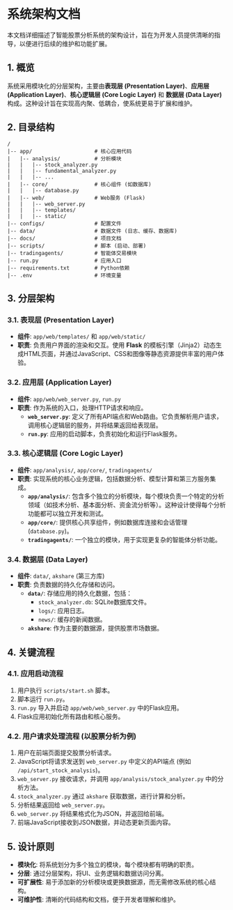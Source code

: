 # 系统架构文档

本文档详细描述了智能股票分析系统的架构设计，旨在为开发人员提供清晰的指导，以便进行后续的维护和功能扩展。

## 1. 概览

系统采用模块化的分层架构，主要由**表现层 (Presentation Layer)**、**应用层 (Application Layer)**、**核心逻辑层 (Core Logic Layer)** 和 **数据层 (Data Layer)** 构成。这种设计旨在实现高内聚、低耦合，使系统更易于扩展和维护。

## 2. 目录结构

```
/
|-- app/                    # 核心应用代码
|   |-- analysis/           # 分析模块
|   |   |-- stock_analyzer.py
|   |   |-- fundamental_analyzer.py
|   |   |-- ...
|   |-- core/               # 核心组件 (如数据库)
|   |   |-- database.py
|   |-- web/                # Web服务 (Flask)
|   |   |-- web_server.py
|   |   |-- templates/
|   |   |-- static/
|-- configs/                # 配置文件
|-- data/                   # 数据文件 (日志、缓存、数据库)
|-- docs/                   # 项目文档
|-- scripts/                # 脚本 (启动、部署)
|-- tradingagents/          # 智能体交易模块
|-- run.py                  # 应用入口
|-- requirements.txt        # Python依赖
|-- .env                    # 环境变量
```

## 3. 分层架构

### 3.1. 表现层 (Presentation Layer)

- **组件**: `app/web/templates/` 和 `app/web/static/`
- **职责**: 负责用户界面的渲染和交互。使用 **Flask** 的模板引擎（Jinja2）动态生成HTML页面，并通过JavaScript、CSS和图像等静态资源提供丰富的用户体验。

### 3.2. 应用层 (Application Layer)

- **组件**: `app/web/web_server.py`, `run.py`
- **职责**: 作为系统的入口，处理HTTP请求和响应。
    - **`web_server.py`**: 定义了所有API端点和Web路由。它负责解析用户请求，调用核心逻辑层的服务，并将结果返回给表现层。
    - **`run.py`**: 应用的启动脚本，负责初始化和运行Flask服务。

### 3.3. 核心逻辑层 (Core Logic Layer)

- **组件**: `app/analysis/`, `app/core/`, `tradingagents/`
- **职责**: 实现系统的核心业务逻辑，包括数据分析、模型计算和第三方服务集成。
    - **`app/analysis/`**: 包含多个独立的分析模块，每个模块负责一个特定的分析领域（如技术分析、基本面分析、资金流分析等）。这种设计使得每个分析功能都可以独立开发和测试。
    - **`app/core/`**: 提供核心共享组件，例如数据库连接和会话管理 (`database.py`)。
    - **`tradingagents/`**: 一个独立的模块，用于实现更复杂的智能体分析功能。

### 3.4. 数据层 (Data Layer)

- **组件**: `data/`, `akshare` (第三方库)
- **职责**: 负责数据的持久化存储和访问。
    - **`data/`**: 存储应用的持久化数据，包括：
        - `stock_analyzer.db`: SQLite数据库文件。
        - `logs/`: 应用日志。
        - `news/`: 缓存的新闻数据。
    - **`akshare`**: 作为主要的数据源，提供股票市场数据。

## 4. 关键流程

### 4.1. 应用启动流程

1. 用户执行 `scripts/start.sh` 脚本。
2. 脚本运行 `run.py`。
3. `run.py` 导入并启动 `app/web/web_server.py` 中的Flask应用。
4. Flask应用初始化所有路由和核心服务。

### 4.2. 用户请求处理流程 (以股票分析为例)

1. 用户在前端页面提交股票分析请求。
2. JavaScript将请求发送到 `web_server.py` 中定义的API端点 (例如 `/api/start_stock_analysis`)。
3. `web_server.py` 接收请求，并调用 `app/analysis/stock_analyzer.py` 中的分析方法。
4. `stock_analyzer.py` 通过 `akshare` 获取数据，进行计算和分析。
5. 分析结果返回给 `web_server.py`。
6. `web_server.py` 将结果格式化为JSON，并返回给前端。
7. 前端JavaScript接收到JSON数据，并动态更新页面内容。

## 5. 设计原则

- **模块化**: 将系统划分为多个独立的模块，每个模块都有明确的职责。
- **分层**: 通过分层架构，将UI、业务逻辑和数据访问分离。
- **可扩展性**: 易于添加新的分析模块或更换数据源，而无需修改系统的核心结构。
- **可维护性**: 清晰的代码结构和文档，便于开发者理解和维护。
